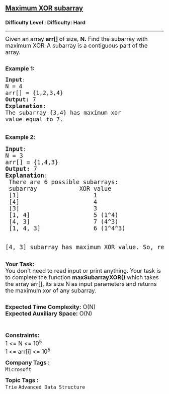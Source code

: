 <h2><a href="https://www.geeksforgeeks.org/problems/maximum-xor-subarray--141631/1?page=2&difficulty=Hard&status=unsolved&sortBy=submissions">Maximum XOR subarray</a></h2><h3>Difficulty Level : Difficulty: Hard</h3><hr><div class="problems_problem_content__Xm_eO"><p><span style="font-size: 18px;">Given an array <strong>arr[]&nbsp;</strong>of size,&nbsp;<strong>N.</strong>&nbsp;Find the subarray with maximum XOR</span>. <span style="font-size: 18px;">A subarray is a contiguous part of the array.</span></p>
<p><br><span style="font-size: 18px;"><strong>Example 1:</strong></span></p>
<pre><span style="font-size: 18px;"><strong>Input</strong></span>:
<span style="font-size: 18px;">N = 4
arr[] = {1,2,3,4}
<strong>Output:</strong>&nbsp;7
<strong>Explanation</strong>: 
The subarray {3,4} has maximum xor 
value equal to 7.<br><br></span></pre>
<p style="font-family: sans-serif; font-size: medium; white-space: normal;"><span style="font-size: 18px;"><strong>Example 2:</strong></span></p>
<pre><span style="font-size: 14pt;"><strong>Input</strong>:
N = 3
arr[] = {1,4,3}
<strong>Output:</strong>&nbsp;7
<strong>Explanation</strong>: 
 There are 6 possible subarrays:
 subarray            XOR value
 [1]                     1
 [4]                     4
 [3]                     3
 [1, 4]                  5 (1^4)
 [4, 3]                  7 (4^3)
 [1, 4, 3]               6 (1^4^3)

 [4, 3] subarray has maximum XOR value. So, return 7.</span></pre>
<p><span style="font-size: 18px;"><strong>Your Task:&nbsp;&nbsp;</strong><br>You don't need to read input or print anything. Your task is to complete the function <strong>maxSubarrayXOR()</strong>&nbsp;which takes the array arr[], its size N<strong> </strong>as input parameters&nbsp;and returns the maximum xor of any subarray.</span><br>&nbsp;</p>
<p><span style="font-size: 18px;"><strong>Expected Time Complexity:</strong> O(N)<br><strong>Expected Auxiliary Space:</strong> O(N)</span><br><br>&nbsp;</p>
<p><span style="font-size: 18px;"><strong>Constraints:</strong><br>1 &lt;= N &lt;= 10<sup>5</sup></span><br><span style="font-size: 18px;">1<sup> </sup>&lt;= arr[i] &lt;= 10<sup>5</sup></span></p></div><p><span style=font-size:18px><strong>Company Tags : </strong><br><code>Microsoft</code>&nbsp;<br><p><span style=font-size:18px><strong>Topic Tags : </strong><br><code>Trie</code>&nbsp;<code>Advanced Data Structure</code>&nbsp;